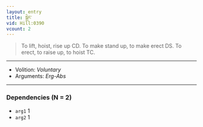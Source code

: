 ```yaml
---
layout: entry
title: སྒྲེང་
vid: Hill:0390
vcount: 2
---
```

> To lift, hoist, rise up CD\. To make stand up, to make erect DS\. To erect, to raise up, to hoist TC\.

---
* Volition: _Voluntary_
* Arguments: _Erg-Abs_

---

### Dependencies (N = 2)
* `arg1` 1
* `arg2` 1
